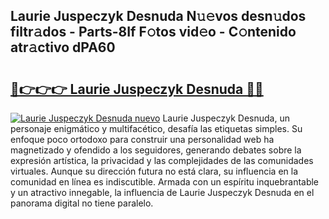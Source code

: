 ## Laurie Juspeczyk Desnuda N𝚞𝚎vos desn𝚞dos filtr𝚊dos - Parts-8If F𝚘tos vid𝚎o - C𝚘ntenido atr𝚊ctivo dPA60

# <h2><a href="http://mb0abg.tromn.icu/?c=Laurie+Juspeczyk+Desnuda">🔗👉👉👉 Laurie Juspeczyk Desnuda 🔗🔗</a></h2>

[![Laurie Juspeczyk Desnuda nuevo](https://i.imgur.com/pEAQMta.gif)](http://mb0abg.tromn.icu/?c=Laurie+Juspeczyk+Desnuda)
Laurie Juspeczyk Desnuda, un personaje enigmático y multifacético, desafía las etiquetas simples. Su enfoque poco ortodoxo para construir una personalidad web ha magnetizado y ofendido a los seguidores, generando debates sobre la expresión artística, la privacidad y las complejidades de las comunidades virtuales. Aunque su dirección futura no está clara, su influencia en la comunidad en línea es indiscutible. Armada con un espíritu inquebrantable y un atractivo innegable, la influencia de Laurie Juspeczyk Desnuda en el panorama digital no tiene paralelo.
